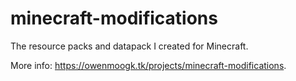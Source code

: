 # minecraft-modifications
The resource packs and datapack I created for Minecraft. 

More info: https://owenmoogk.tk/projects/minecraft-modifications.
